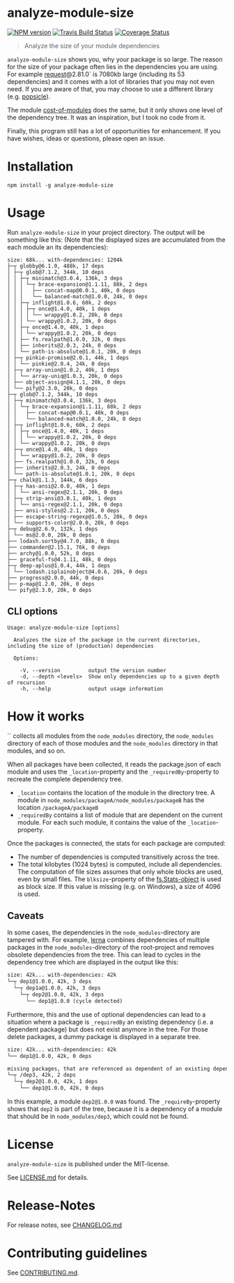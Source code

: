 # analyze-module-size 

[![NPM version](https://img.shields.io/npm/v/analyze-module-size.svg)](https://npmjs.com/package/analyze-module-size)
[![Travis Build Status](https://travis-ci.org/nknapp/analyze-module-size.svg?branch=master)](https://travis-ci.org/nknapp/analyze-module-size)
[![Coverage Status](https://img.shields.io/coveralls/nknapp/analyze-module-size.svg)](https://coveralls.io/r/nknapp/analyze-module-size)

> Analyze the size of your module dependencies

`analyze-module-size` shows you, why your package is so large. The reason for the size
of your package often lies in the dependencies you are using. For example [request](https://npmjs.com/package/request)@2.81.0` 
is 7080kb large (including its 53 dependencies) and it comes with a lot of libraries that you may not even need. If you are aware of that, you may choose to use a different library
(e.g. [popsicle](https://npmjs.com/package/popsicle)).

The module [cost-of-modules](https://npmjs.com/package/cost-of-modules) does the same, but it only shows one level of the 
dependency tree. It was an inspiration, but I took no code from it.

Finally, this program still has a lot of opportunities for enhancement. If you have
wishes, ideas or questions, please open an issue.

# Installation

```
npm install -g analyze-module-size
```

# Usage

Run `analyze-module-size` in your project directory. The output will be something like this:
(Note that the displayed sizes are accumulated from the each module an its dependencies):

```
size: 68k... with-dependencies: 1204k
├─┬ globby@6.1.0, 488k, 17 deps
│ ├─┬ glob@7.1.2, 344k, 10 deps
│ │ ├─┬ minimatch@3.0.4, 136k, 3 deps
│ │ │ └─┬ brace-expansion@1.1.11, 88k, 2 deps
│ │ │   ├── concat-map@0.0.1, 40k, 0 deps
│ │ │   └── balanced-match@1.0.0, 24k, 0 deps
│ │ ├─┬ inflight@1.0.6, 60k, 2 deps
│ │ │ ├─┬ once@1.4.0, 40k, 1 deps
│ │ │ │ └── wrappy@1.0.2, 20k, 0 deps
│ │ │ └── wrappy@1.0.2, 20k, 0 deps
│ │ ├─┬ once@1.4.0, 40k, 1 deps
│ │ │ └── wrappy@1.0.2, 20k, 0 deps
│ │ ├── fs.realpath@1.0.0, 32k, 0 deps
│ │ ├── inherits@2.0.3, 24k, 0 deps
│ │ └── path-is-absolute@1.0.1, 20k, 0 deps
│ ├─┬ pinkie-promise@2.0.1, 44k, 1 deps
│ │ └── pinkie@2.0.4, 24k, 0 deps
│ ├─┬ array-union@1.0.2, 40k, 1 deps
│ │ └── array-uniq@1.0.3, 20k, 0 deps
│ ├── object-assign@4.1.1, 20k, 0 deps
│ └── pify@2.3.0, 20k, 0 deps
├─┬ glob@7.1.2, 344k, 10 deps
│ ├─┬ minimatch@3.0.4, 136k, 3 deps
│ │ └─┬ brace-expansion@1.1.11, 88k, 2 deps
│ │   ├── concat-map@0.0.1, 40k, 0 deps
│ │   └── balanced-match@1.0.0, 24k, 0 deps
│ ├─┬ inflight@1.0.6, 60k, 2 deps
│ │ ├─┬ once@1.4.0, 40k, 1 deps
│ │ │ └── wrappy@1.0.2, 20k, 0 deps
│ │ └── wrappy@1.0.2, 20k, 0 deps
│ ├─┬ once@1.4.0, 40k, 1 deps
│ │ └── wrappy@1.0.2, 20k, 0 deps
│ ├── fs.realpath@1.0.0, 32k, 0 deps
│ ├── inherits@2.0.3, 24k, 0 deps
│ └── path-is-absolute@1.0.1, 20k, 0 deps
├─┬ chalk@1.1.3, 144k, 6 deps
│ ├─┬ has-ansi@2.0.0, 40k, 1 deps
│ │ └── ansi-regex@2.1.1, 20k, 0 deps
│ ├─┬ strip-ansi@3.0.1, 40k, 1 deps
│ │ └── ansi-regex@2.1.1, 20k, 0 deps
│ ├── ansi-styles@2.2.1, 20k, 0 deps
│ ├── escape-string-regexp@1.0.5, 20k, 0 deps
│ └── supports-color@2.0.0, 20k, 0 deps
├─┬ debug@2.6.9, 132k, 1 deps
│ └── ms@2.0.0, 20k, 0 deps
├── lodash.sortby@4.7.0, 88k, 0 deps
├── commander@2.15.1, 76k, 0 deps
├── archy@1.0.0, 52k, 0 deps
├── graceful-fs@4.1.11, 48k, 0 deps
├─┬ deep-aplus@1.0.4, 44k, 1 deps
│ └── lodash.isplainobject@4.0.6, 20k, 0 deps
├── progress@2.0.0, 44k, 0 deps
├── p-map@1.2.0, 20k, 0 deps
└── pify@2.3.0, 20k, 0 deps
```

## CLI options

```
Usage: analyze-module-size [options]

  Analyzes the size of the package in the current directories, including the size of (production) dependencies

  Options:

    -V, --version         output the version number
    -d, --depth <levels>  Show only dependencies up to a given depth of recursion
    -h, --help            output usage information
```


# How it works

`` collects all modules from the `node_modules` directory, the `node_modules` directory of 
each of those modules and the `node_modules` directory in that modules, and so on.

When all packages have been collected, it reads the package.json of each module and uses the `_location`-property
and the `_requiredBy`-property to recreate the complete dependency tree.

* `_location` contains the location of the module in the directory tree. A module in `node_modules/packageA/node_modules/packageB`
  has the location `/packageA/packageB`
* `_requiredBy` contains a list of module that are dependent on the current module. For each such module, it contains
  the value of the `_location`-property.

Once the packages is connected, the stats for each package are computed:

* The number of dependencies is computed transitively across the tree.
* The total kilobytes (1024 bytes) is computed, include all dependencies.
  The computation of file sizes assumes that only whole blocks are used, even by small files. The `blksize`-property
  of the [fs.Stats-object]() is used as block size. If this value is missing (e.g. on Windows), a size of 4096 is 
  used.

## Caveats

In some cases, the dependencies in the `node_modules`-directory are tampered with. For example, [lerna](https://npmjs.com/package/lerna)
combines dependencies of multiple packages in the `node_modules`-directory of the root-project and removes 
obsolete dependencies from the tree. This can lead to cycles in the dependency tree which are displayed in
the output like this:

```txt
size: 42k... with-dependencies: 42k
└─┬ dep1@1.0.0, 42k, 3 deps
  └─┬ dep1a@1.0.0, 42k, 3 deps
    └─┬ dep2@1.0.0, 42k, 3 deps
      └── dep1@1.0.0 (cycle detected)

```


Furthermore, this and the use of optional dependencies can lead to a situation where a package is `_requiredBy` 
an existing dependency (i.e. a dependent package) but does not exist anymore in the tree. For those delete packages,
a dummy package is displayed in a separate tree.

```txt
size: 42k... with-dependencies: 42k
└── dep1@1.0.0, 42k, 0 deps

missing packages, that are referenced as dependent of an existing dependency
└─┬ /dep3, 42k, 2 deps
  └─┬ dep2@1.0.0, 42k, 1 deps
    └── dep1@1.0.0, 42k, 0 deps

```


In  this example, a module `dep2@1.0.0` was found. The `_requireBy`-property shows that `dep2`
is part of the tree, because it is a dependency of a module that should be in `node_modules/dep3`, 
which could not be found.

   


# License

`analyze-module-size` is published under the MIT-license.

See [LICENSE.md](LICENSE.md) for details.


# Release-Notes
 
For release notes, see [CHANGELOG.md](CHANGELOG.md)
 
# Contributing guidelines

See [CONTRIBUTING.md](CONTRIBUTING.md).
